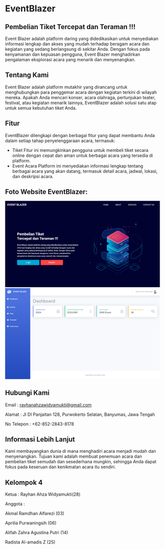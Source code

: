 # EventBlazer
## Pembelian Tiket Tercepat dan Teraman !!!
Event Blazer adalah platform daring yang didedikasikan untuk menyediakan informasi lengkap dan akses yang mudah terhadap beragam acara dan kegiatan yang sedang berlangsung di sekitar Anda. Dengan fokus pada kenyamanan dan kepuasan pengguna, Event Blazer menghadirkan pengalaman eksplorasi acara yang menarik dan menyenangkan.

## Tentang Kami

Event Blazer adalah platform mutakhir yang dirancang untuk menghubungkan para penggemar acara dengan kegiatan terkini di wilayah mereka. Apakah Anda mencari konser, acara olahraga, pertunjukan teater, festival, atau kegiatan menarik lainnya, EventBlazer adalah solusi satu atap untuk semua kebutuhan tiket Anda.

## Fitur
EventBlazer dilengkapi dengan berbagai fitur yang dapat membantu Anda dalam setiap tahap penyelenggaraan acara, termasuk:

 - Tiket
Fitur ini memungkinkan pengguna untuk membeli tiket secara online dengan cepat dan aman untuk berbagai acara yang tersedia di platform.
 - Event Acara
Platform ini menyediakan informasi lengkap tentang berbagai acara yang akan datang, termasuk detail acara, jadwal, lokasi, dan deskripsi acara.

## Foto Website EventBlazer:
![alt text](https://github.com/Ahzaaa16/LaravelColab/blob/main/app/properti%20foto/Screenshot%202024-06-02%20185004.png?raw=true)
![alt text](https://github.com/Ahzaaa16/LaravelColab/blob/main/app/properti%20foto/Screenshot%202024-06-02%20185040.png?raw=true)

## Hubungi Kami
Email : rayhanahzawidyamukti@gmail.com

Alamat :  Jl DI Panjaitan 128, Purwokerto Selatan, Banyumas, Jawa Tengah

No Telepon : +62-852-2843-8178

## Informasi Lebih Lanjut
Kami membayangkan dunia di mana menghadiri acara menjadi mudah dan menyenangkan. Tujuan kami adalah membuat penemuan acara dan pembelian tiket semudah dan sesederhana mungkin, sehingga Anda dapat fokus pada keseruan dan kenikmatan acara itu sendiri.

## Kelompok 4
Ketua : Rayhan Ahza Widyamukti(28)

Anggota : 

Akmal Ramdhan Alfarezi (03)

Aprilia Purwaningsih (06)

Alifah Zahra Agustina Putri (14)

Radista Al-amadis Z (25)

